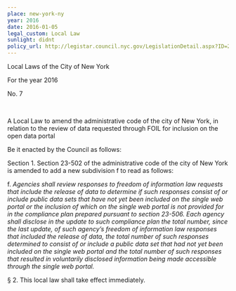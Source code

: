 ```yaml
---
place: new-york-ny
year: 2016
date: 2016-01-05
legal_custom: Local Law
sunlight: didnt
policy_url: http://legistar.council.nyc.gov/LegislationDetail.aspx?ID=2460464&GUID=68225279-1D65-4326-A74A-900B5857623B
---
```


Local Laws of the City of New York

For the year 2016

No. 7

<br>

A Local Law to amend the administrative code of the city of New York, in relation to the review of data requested through FOIL for inclusion on the open data portal
 
Be it enacted by the Council as follows:

Section 1. Section 23-502 of the administrative code of the city of New York is amended to add a new subdivision f to read as follows:

f. _Agencies shall review responses to freedom of information law requests that include the release of data to determine if such responses consist of or include public data sets that have not yet been included on the single web portal or the inclusion of which on the single web portal is not provided for in the compliance plan prepared pursuant to section 23-506. Each agency shall disclose in the update to such compliance plan the total number, since the last update, of such agency’s freedom of information law responses that included the release of data, the total number of such responses determined to consist of or include a public data set that had not yet been included on the single web portal and the total number of such responses that resulted in voluntarily disclosed information being made accessible through the single web portal._

§ 2. This local law shall take effect immediately.

